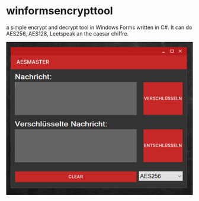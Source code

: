 # winformsencrypttool
a simple encrypt and decrypt tool in Windows Forms written in C#. It can do AES256, AES128, Leetspeak an the caesar chiffre.

![a picture of the Form](https://github.com/fj-gruenewald/repo.history/blob/main/WinForms%20Applications/winformsencrypttool/_picture/aes_master.PNG)

